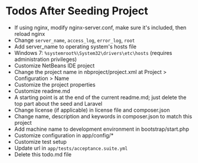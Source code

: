 # Todos After Seeding Project

+ If using nginx, modify nginx-server.conf, make sure it's included, then reload nginx
 + Change `server_name`, `access_log`, `error_log`, `root`
+ Add server_name to operating system's hosts file
 + Windows 7: `%systemroot%\System32\drivers\etc\hosts` (requires administration privileges)
+ Customize NetBeans IDE project
 + Change the project name in nbproject/project.xml at Project > Configuration > Name
 + Customize the project properties
+ Customize readme.md
 + A starting point is at the end of the current readme.md; just delete the top part about the seed and Laravel
+ Change license (if applicable) in license file and composer.json
+ Change name, description and keywords in composer.json to match this project
+ Add machine name to development environment in bootstrap/start.php
+ Customize configuration in app/config/*
+ Customize test setup
 + Update url in `app/tests/acceptance.suite.yml`
+ Delete this todo.md file